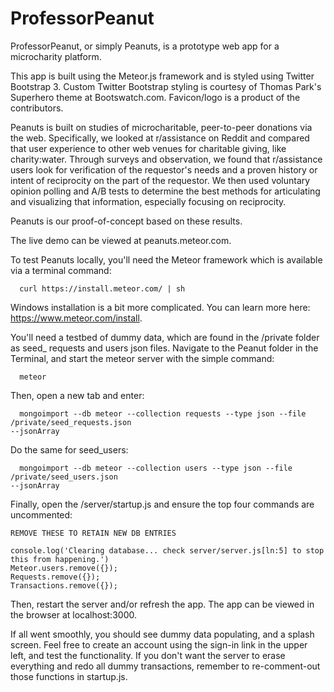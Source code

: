 ProfessorPeanut
================

ProfessorPeanut, or simply Peanuts, is a prototype web app for a microcharity platform.

This app is built using the Meteor.js framework and is styled using Twitter Bootstrap 3. Custom Twitter Bootstrap styling is courtesy of Thomas Park's Superhero theme at Bootswatch.com. Favicon/logo is a product of the contributors.

Peanuts is built on studies of microcharitable, peer-to-peer donations via the web. Specifically, we looked at r/assistance on Reddit and compared that user experience to other web venues for charitable giving, like charity:water. Through surveys and observation, we found that r/assistance users look for verification of the requestor's needs and a proven history or intent of reciprocity on the part of the requestor. We then used voluntary opinion polling and A/B tests to determine the best methods for articulating and visualizing that information, especially focusing on reciprocity.

Peanuts is our proof-of-concept based on these results.

The live demo can be viewed at peanuts.meteor.com.

To test Peanuts locally, you'll need the Meteor framework which is available via a terminal command:

	  curl https://install.meteor.com/ | sh

Windows installation is a bit more complicated. You can learn more here: https://www.meteor.com/install.

You'll need a testbed of dummy data, which are found in the /private folder as seed_ requests and users json files. Navigate to the Peanut folder in the Terminal, and start the meteor server with the simple command:
  
	  meteor
  
Then, open a new tab and enter:

	  mongoimport --db meteor --collection requests --type json --file /private/seed_requests.json
	--jsonArray

Do the same for seed_users:

	  mongoimport --db meteor --collection users --type json --file /private/seed_users.json
	--jsonArray

Finally, open the /server/startup.js and ensure the top four commands are uncommented:

	REMOVE THESE TO RETAIN NEW DB ENTRIES

	console.log('Clearing database... check server/server.js[ln:5] to stop this from happening.')
	Meteor.users.remove({});
	Requests.remove({});
	Transactions.remove({});

Then, restart the server and/or refresh the app. The app can be viewed in the browser at localhost:3000.

If all went smoothly, you should see dummy data populating, and a splash screen. Feel free to create an account using the sign-in link in the upper left, and test the functionality. If you don't want the server to erase everything and redo all dummy transactions, remember to re-comment-out those functions in startup.js.
